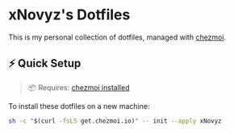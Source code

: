 # xNovyz's Dotfiles

This is my personal collection of dotfiles, managed with [chezmoi](https://www.chezmoi.io/).

## ⚡ Quick Setup

> 📦 Requires: [chezmoi installed](https://www.chezmoi.io/install/)

To install these dotfiles on a new machine:

```bash
sh -c "$(curl -fsLS get.chezmoi.io)" -- init --apply xNovyz
